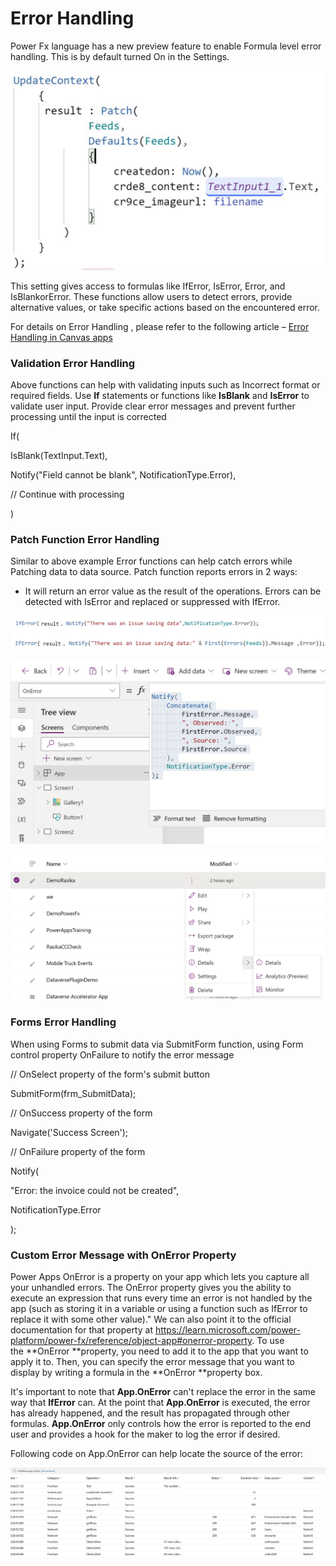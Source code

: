 ﻿---
title: 
description: 
ms.date: 05/28/2024
ms.topic: conceptual
ms.service: power-platform
author: robstand
ms.author: rstand
manager: 
---

# Error Handling

Power Fx language has a new preview feature to enable Formula level error handling. This is by default turned On in the Settings.

![A screenshot of a computer Description automatically generated](media/image28.png)

This setting gives access to formulas like IfError, IsError, Error, and IsBlankorError. These functions allow users to detect errors, provide alternative values, or take specific actions based on the encountered error.

For details on Error Handling , please refer to the following article – [Error Handling in Canvas apps](https://learn.microsoft.com/en-us/power-platform/power-fx/error-handling)

### Validation Error Handling

Above functions can help with validating inputs such as Incorrect format or required fields. Use **If** statements or functions like **IsBlank** and **IsError** to validate user input. Provide clear error messages and prevent further processing until the input is corrected

If(

IsBlank(TextInput.Text),

Notify("Field cannot be blank", NotificationType.Error),

// Continue with processing

)

### Patch Function Error Handling

Similar to above example Error functions can help catch errors while Patching data to data source. Patch function reports errors in 2 ways:

-   It will return an error value as the result of the operations. Errors can be detected with IsError and replaced or suppressed with IfError.

![A screen shot of a computer program Description automatically generated](media/image29.png)

![](media/image30.png)

![A screen shot of a computer program Description automatically generated](media/image31.png)

### Forms Error Handling

When using Forms to submit data via SubmitForm function, using Form control property OnFailure to notify the error message

// OnSelect property of the form's submit button

SubmitForm(frm\_SubmitData);

// OnSuccess property of the form

Navigate('Success Screen');

// OnFailure property of the form

Notify(

"Error: the invoice could not be created",

NotificationType.Error

);

### Custom Error Message with OnError Property

Power Apps OnError is a property on your app which lets you capture all your unhandled errors. The OnError property gives you the ability to execute an expression that runs every time an error is not handled by the app (such as storing it in a variable or using a function such as IfError to replace it with some other value)." We can also point it to the official documentation for that property at <https://learn.microsoft.com/power-platform/power-fx/reference/object-app#onerror-property>. To use the **OnError **property, you need to add it to the app that you want to apply it to. Then, you can specify the error message that you want to display by writing a formula in the **OnError **property box.

It's important to note that **App.OnError** can't replace the error in the same way that **IfError** can. At the point that **App.OnError** is executed, the error has already happened, and the result has propagated through other formulas. **App.OnError** only controls how the error is reported to the end user and provides a hook for the maker to log the error if desired.

Following code on App.OnError can help locate the source of the error:

![A screenshot of a computer Description automatically generated](media/image32.png)


